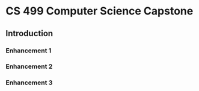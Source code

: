 # CS 499 Computer Science Capstone


## Introduction


### Enhancement 1


### Enhancement 2


### Enhancement 3
